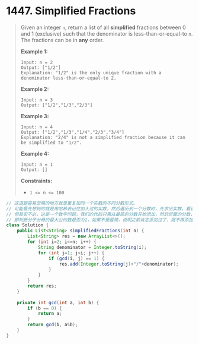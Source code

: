 # 1447. Simplified Fractions

> Given an integer `n`, return a list of all **simplified** fractions between 0 and 1 (exclusive) such that the denominator is less-than-or-equal-to `n`. The fractions can be in **any** order.
>
> 
>
> **Example 1:**
>
> ```
> Input: n = 2
> Output: ["1/2"]
> Explanation: "1/2" is the only unique fraction with a denominator less-than-or-equal-to 2.
> ```
>
> **Example 2:**
>
> ```
> Input: n = 3
> Output: ["1/2","1/3","2/3"]
> ```
>
> **Example 3:**
>
> ```
> Input: n = 4
> Output: ["1/2","1/3","1/4","2/3","3/4"]
> Explanation: "2/4" is not a simplified fraction because it can be simplified to "1/2".
> ```
>
> **Example 4:**
>
> ```
> Input: n = 1
> Output: []
> ```
>
> 
>
> **Constraints:**
>
> - `1 <= n <= 100`

```java
// 这道题容易忽略的地方就是重复加同一个实数的不同分数形式。
// 可能最先想到的就是用哈希表记住加入过的实数，然后遍历到一个分数时，先求出实数，看该实数是否在哈希表中。
// 但其实不必，这是一个数学问题，我们的代码只需从最简的分数开始添加，然后后面的分数，我们判断该分数是否最简，
// 即判断分子分母的最大公约数是否为1，如果不是最简，说明之前肯定添加过了，就不再添加到结果中。
class Solution {
    public List<String> simplifiedFractions(int n) {
        List<String> res = new ArrayList<>();
        for (int i=2; i<=n; i++) {
            String denominator = Integer.toString(i);
            for (int j=1; j<i; j++) {
                if (gcd(i, j) == 1) {
                    res.add(Integer.toString(j)+"/"+denominator);
                }
            }
        }
        return res;
    }
    
    private int gcd(int a, int b) {
        if (b == 0) {
            return a;
        }
        return gcd(b, a%b);
    }
}
```

